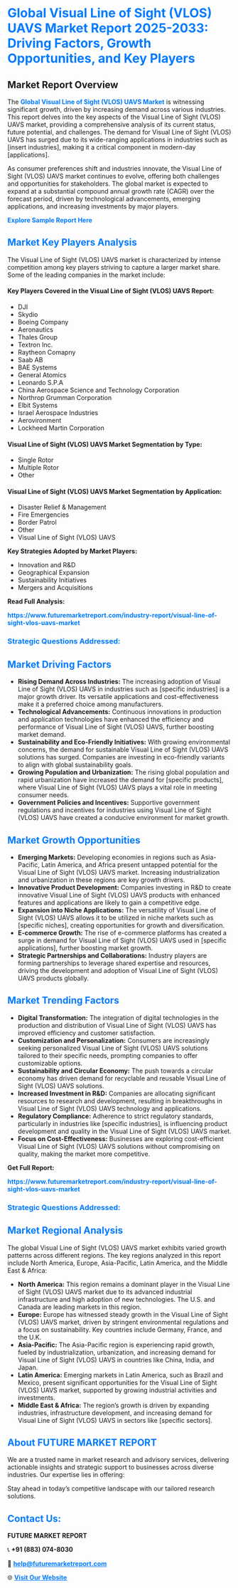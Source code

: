 <h1 style="color: #007BFF;">Global Visual Line of Sight (VLOS) UAVS Market Report 2025-2033: Driving Factors, Growth Opportunities, and Key Players</h1>

<section id="overview">
<h2>Market Report Overview</h2>
<p>The <a href="https://www.futuremarketreport.com/industry-report/visual-line-of-sight-vlos-uavs-market" style="color: #007BFF; text-decoration: none;"><strong>Global Visual Line of Sight (VLOS) UAVS Market</strong></a> is witnessing significant growth, driven by increasing demand across various industries. This report delves into the key aspects of the Visual Line of Sight (VLOS) UAVS market, providing a comprehensive analysis of its current status, future potential, and challenges. The demand for Visual Line of Sight (VLOS) UAVS has surged due to its wide-ranging applications in industries such as [insert industries], making it a critical component in modern-day [applications].</p>
<p>As consumer preferences shift and industries innovate, the Visual Line of Sight (VLOS) UAVS market continues to evolve, offering both challenges and opportunities for stakeholders. The global market is expected to expand at a substantial compound annual growth rate (CAGR) over the forecast period, driven by technological advancements, emerging applications, and increasing investments by major players.</p>
</section>

<section id="overview">
<p><a href="https://www.futuremarketreport.com/request-sample/reportId=111533" style="color: #007BFF; text-decoration: none;"><strong>Explore Sample Report Here</strong></a></p>
</section>

<section id="key-players">
<h2 style="color: #007BFF;">Market Key Players Analysis</h2>
<p>The Visual Line of Sight (VLOS) UAVS market is characterized by intense competition among key players striving to capture a larger market share. Some of the leading companies in the market include:</p>
<h4>Key Players Covered in the Visual Line of Sight (VLOS) UAVS Report:</h4>
<ul><li>DJI</li><li>Skydio</li><li>Boeing Company</li><li>Aeronautics</li><li>Thales Group</li><li>Textron Inc.</li><li>Raytheon Comapny</li><li>Saab AB</li><li>BAE Systems</li><li>General Atomics</li><li>Leonardo S.P.A</li><li>China Aerospace Science and Technology Corporation</li><li>Northrop Grumman Corporation</li><li>Elbit Systems</li><li>Israel Aerospace Industries</li><li>Aerovironment</li><li>Lockheed Martin Corporation</li></ul>
<h4>Visual Line of Sight (VLOS) UAVS Market Segmentation by Type:</h4>
<ul><li>Single Rotor</li><li>Multiple Rotor</li><li>Other</li></ul>

<h4>Visual Line of Sight (VLOS) UAVS Market Segmentation by Application:</h4>
<ul><li>Disaster Relief &amp; Management</li><li>Fire Emergencies</li><li>Border Patrol</li><li>Other</li><li>Visual Line of Sight (VLOS) UAVS</li></ul>
<p><strong>Key Strategies Adopted by Market Players:</strong></p>
<ul>
<li>Innovation and R&D</li>
<li>Geographical Expansion</li>
<li>Sustainability Initiatives</li>
<li>Mergers and Acquisitions</li>
</ul>
</section>

<section>
<p><strong>Read Full Analysis: </strong></p><a href="https://www.futuremarketreport.com/industry-report/visual-line-of-sight-vlos-uavs-market" style="color: #007BFF; text-decoration: none;"><strong>https://www.futuremarketreport.com/industry-report/visual-line-of-sight-vlos-uavs-market</strong></a>
<h3 style="color: #007BFF;">Strategic Questions Addressed:</h3>
</section>

<section id="driving-factors">
<h2 style="color: #007BFF;">Market Driving Factors</h2>
<ul>
<li><strong>Rising Demand Across Industries:</strong> The increasing adoption of Visual Line of Sight (VLOS) UAVS in industries such as [specific industries] is a major growth driver. Its versatile applications and cost-effectiveness make it a preferred choice among manufacturers.</li>
<li><strong>Technological Advancements:</strong> Continuous innovations in production and application technologies have enhanced the efficiency and performance of Visual Line of Sight (VLOS) UAVS, further boosting market demand.</li>
<li><strong>Sustainability and Eco-Friendly Initiatives:</strong> With growing environmental concerns, the demand for sustainable Visual Line of Sight (VLOS) UAVS solutions has surged. Companies are investing in eco-friendly variants to align with global sustainability goals.</li>
<li><strong>Growing Population and Urbanization:</strong> The rising global population and rapid urbanization have increased the demand for [specific products], where Visual Line of Sight (VLOS) UAVS plays a vital role in meeting consumer needs.</li>
<li><strong>Government Policies and Incentives:</strong> Supportive government regulations and incentives for industries using Visual Line of Sight (VLOS) UAVS have created a conducive environment for market growth.</li>
</ul>
</section>

<section id="growth-opportunities">
<h2 style="color: #007BFF;">Market Growth Opportunities</h2>
<ul>
<li><strong>Emerging Markets:</strong> Developing economies in regions such as Asia-Pacific, Latin America, and Africa present untapped potential for the Visual Line of Sight (VLOS) UAVS market. Increasing industrialization and urbanization in these regions are key growth drivers.</li>
<li><strong>Innovative Product Development:</strong> Companies investing in R&D to create innovative Visual Line of Sight (VLOS) UAVS products with enhanced features and applications are likely to gain a competitive edge.</li>
<li><strong>Expansion into Niche Applications:</strong> The versatility of Visual Line of Sight (VLOS) UAVS allows it to be utilized in niche markets such as [specific niches], creating opportunities for growth and diversification.</li>
<li><strong>E-commerce Growth:</strong> The rise of e-commerce platforms has created a surge in demand for Visual Line of Sight (VLOS) UAVS used in [specific applications], further boosting market growth.</li>
<li><strong>Strategic Partnerships and Collaborations:</strong> Industry players are forming partnerships to leverage shared expertise and resources, driving the development and adoption of Visual Line of Sight (VLOS) UAVS products globally.</li>
</ul>
</section>

<section id="trending-factors">
<h2 style="color: #007BFF;">Market Trending Factors</h2>
<ul>
<li><strong>Digital Transformation:</strong> The integration of digital technologies in the production and distribution of Visual Line of Sight (VLOS) UAVS has improved efficiency and customer satisfaction.</li>
<li><strong>Customization and Personalization:</strong> Consumers are increasingly seeking personalized Visual Line of Sight (VLOS) UAVS solutions tailored to their specific needs, prompting companies to offer customizable options.</li>
<li><strong>Sustainability and Circular Economy:</strong> The push towards a circular economy has driven demand for recyclable and reusable Visual Line of Sight (VLOS) UAVS solutions.</li>
<li><strong>Increased Investment in R&D:</strong> Companies are allocating significant resources to research and development, resulting in breakthroughs in Visual Line of Sight (VLOS) UAVS technology and applications.</li>
<li><strong>Regulatory Compliance:</strong> Adherence to strict regulatory standards, particularly in industries like [specific industries], is influencing product development and quality in the Visual Line of Sight (VLOS) UAVS market.</li>
<li><strong>Focus on Cost-Effectiveness:</strong> Businesses are exploring cost-efficient Visual Line of Sight (VLOS) UAVS solutions without compromising on quality, making the market more competitive.</li>
</ul>
</section>

<section>
<p><strong>Get Full Report: </strong></p><a href="https://www.futuremarketreport.com/industry-report/visual-line-of-sight-vlos-uavs-market" style="color: #007BFF; text-decoration: none;"><strong>https://www.futuremarketreport.com/industry-report/visual-line-of-sight-vlos-uavs-market</strong></a>
<h3 style="color: #007BFF;">Strategic Questions Addressed:</h3>
</section>


<section id="regional-analysis">
<h2 style="color: #007BFF;">Market Regional Analysis</h2>
<p>The global Visual Line of Sight (VLOS) UAVS market exhibits varied growth patterns across different regions. The key regions analyzed in this report include North America, Europe, Asia-Pacific, Latin America, and the Middle East & Africa:</p>
<ul>
<li><strong>North America:</strong> This region remains a dominant player in the Visual Line of Sight (VLOS) UAVS market due to its advanced industrial infrastructure and high adoption of new technologies. The U.S. and Canada are leading markets in this region.</li>
<li><strong>Europe:</strong> Europe has witnessed steady growth in the Visual Line of Sight (VLOS) UAVS market, driven by stringent environmental regulations and a focus on sustainability. Key countries include Germany, France, and the U.K.</li>
<li><strong>Asia-Pacific:</strong> The Asia-Pacific region is experiencing rapid growth, fueled by industrialization, urbanization, and increasing demand for Visual Line of Sight (VLOS) UAVS in countries like China, India, and Japan.</li>
<li><strong>Latin America:</strong> Emerging markets in Latin America, such as Brazil and Mexico, present significant opportunities for the Visual Line of Sight (VLOS) UAVS market, supported by growing industrial activities and investments.</li>
<li><strong>Middle East & Africa:</strong> The region’s growth is driven by expanding industries, infrastructure development, and increasing demand for Visual Line of Sight (VLOS) UAVS in sectors like [specific sectors].</li>
</ul>
</section>

<footer>
<h2 style="color: #007BFF;">About FUTURE MARKET REPORT</h2>
<p>We are a trusted name in market research and advisory services, delivering actionable insights and strategic support to businesses across diverse industries. Our expertise lies in offering:</p>

<p>Stay ahead in today’s competitive landscape with our tailored research solutions.</p>

<h2 style="color: #007BFF;">Contact Us:</h2>
<p><strong>FUTURE MARKET REPORT</strong></p>
<p>📞 <strong>+91 (883) 074-8030</strong></p>
<p>📧 <strong><a href="mailto:help@futuremarketreport.com" style="color: #007BFF;">help@futuremarketreport.com</a></strong></p>
<p>🌐 <strong><a href="https://www.futuremarketreport.com/" style="color: #007BFF;">Visit Our Website</a></strong></p>
</footer>
